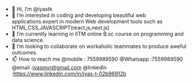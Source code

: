 - 👋 Hi, I’m @iyastk
- 👀 I’m interested in coding and developing beautiful web applications.expert in modern Web development tools such as HTML,CSS,JAVASCRIPT(react.js,next.js)
- 🌱 I’m currently learning in IITM online B.sc course on programming and data science.
- 💞️ I’m looking to collaborate on workaholic teammates to produce aweful outcomes.
- 📫 How to reach me @mobile : 7559989590 @Whatsapp :7559989590 @email :iyasmvr@gmail.com @linkedIn :https://www.linkedin.com/in/iyas-t-02b96912b

<!---
iyastk/iyastk is a ✨ special ✨ repository because its `README.md` (this file) appears on your GitHub profile.
You can click the Preview link to take a look at your changes.
--->
